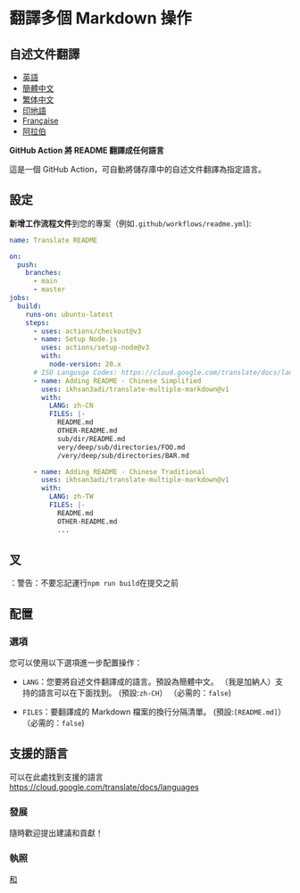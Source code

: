 # 翻譯多個 Markdown 操作

## 自述文件翻譯

-   [英語](README.md)
-   [簡體中文](README.zh-CN.md)
-   [繁体中文](README.zh-TW.md)
-   [印地語](README.hi.md)
-   [Française](README.fr.md)
-   [阿拉伯](README.ar.md)

**GitHub Action 將 README 翻譯成任何語言**

這是一個 GitHub Action，可自動將儲存庫中的自述文件翻譯為指定語言。

## 設定

**新增工作流程文件**到您的專案（例如`.github/workflows/readme.yml`):

```yaml
name: Translate README

on:
  push:
    branches:
      - main
      - master
jobs:
  build:
    runs-on: ubuntu-latest
    steps:
      - uses: actions/checkout@v3
      - name: Setup Node.js
        uses: actions/setup-node@v3
        with:
          node-version: 20.x
      # ISO Langusge Codes: https://cloud.google.com/translate/docs/languages
      - name: Adding README - Chinese Simplified
        uses: ikhsan3adi/translate-multiple-markdown@v1
        with:
          LANG: zh-CN
          FILES: |-
            README.md
            OTHER-README.md
            sub/dir/README.md
            very/deep/sub/directories/FOO.md
            /very/deep/sub/directories/BAR.md

      - name: Adding README - Chinese Traditional
        uses: ikhsan3adi/translate-multiple-markdown@v1
        with:
          LANG: zh-TW
          FILES: |-
            README.md
            OTHER-README.md
            ...
```

## 叉

：警告：不要忘記運行`npm run build`在提交之前

## 配置

### 選項

您可以使用以下選項進一步配置操作：

-   `LANG`：您要將自述文件翻譯成的語言。預設為簡體中文。 （我是加納人）支持的語言可以在下面找到。
    (預設:`zh-CH`） （必需的：`false`)

-   `FILES`：要翻譯成的 Markdown 檔案的換行分隔清單。 (預設:`[README.md]`） （必需的：`false`)

## 支援的語言

可以在此處找到支援的語言<https://cloud.google.com/translate/docs/languages>

### 發展

隨時歡迎提出建議和貢獻！

### 執照

[和](./LICENSE)
